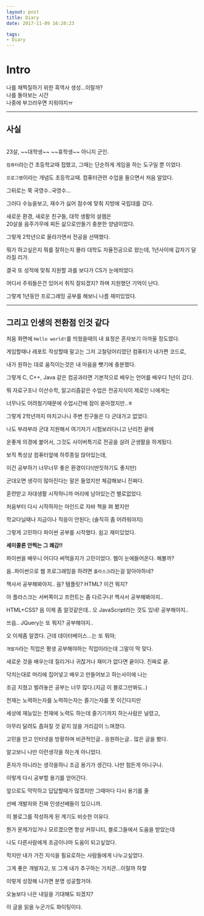 ```yaml
---
layout: post
title: Diary
date: 2017-11-09 16:20:23

tags:
- Diary
---
```


# Intro
나를 채찍질하기 위한 흑역사 생성...이랄까?<br>
나를 돌아보는 시간<br>
나중에 부끄러우면 지워야지ㅠ

---

## 사실
<br>
23살, ~~대학생~~  ~~휴학생~~ 아니지 군인.

`컴퓨터`라는건 초등학교때 접했고, 그때는 단순하게 게임을 하는 도구일 뿐 이었다.

`프로그램`이라는 개념도 초등학교때. 컴퓨터관련 수업을 들으면서 처음 알았다.

그뒤로는 쭉 국영수..국영수...

그러다 수능을보고, 재수가 싫어 점수에 맞춰 지방에 국립대를 갔다.

새로운 환경, 새로운 친구들, 대학 생활의 설렘은<br>20살을 음주가무에 찌든 삶으로만들기 충분한 양념이었다.

그렇게 2학년으로 올라가면서 전공을 선택했다.

뭐가 하고싶은지 뭐를 잘하는지 몰라 대학도 자율전공으로 왔는데, 1년사이에 갑자기 달라질 리가.

결국 또 성적에 맞춰 지원할 과를 보다가 CS가 눈에띄었다.

어디서 주워들은건 있어서 취직 잘되겠지? 하며 지원했던 기억이 난다.

그렇게 1년동안 프로그래밍 공부를 해보니 나름 재미있었다.

---

## 그리고 인생의 전환점 인것 같다

처음 화면에 `Hello world!`를 띄웠을때의 내 표정은 혼자보기 아까울 정도였다.

게임할때나 레포트 작성할때 말고는 그저 고철덩어리였던 컴퓨터가 내가짠 코드로,

내가 원하는 대로 움직이는것은 내 마음을 뺏기에 충분했다.

그렇게 C, C++, Java 같은 컴공과라면 기본적으로 배우는 언어를 배우다 1년이 갔다.

뭐 자료구조나 이산수학, 알고리즘같은 수업은 전공지식이 제로인 나에게는

너무나도 어려웠기때문에 수업시간에 잠이 쏟아졌지만..ㅎ

그렇게 2학년까지 마치고나니 주변 친구들은 다 군대가고 없었다.

나도 부랴부랴 군대 지원해서 여기저기 시험보러다니고 난리친 끝에

운좋게 의경에 붙어서, 그것도 사이버특기로 전공을 살려 군생활을 하게됬다.

보직 특성상 컴퓨터앞에 하루종일 앉아있는데,

이건 공부하기 너무너무 좋은 환경이다!(딴짓하기도 좋지만)

군대오면 생각이 많아진다는 말은 들었지만 체감해보니 진짜다.

훈련받고 자대생활 시작하니까 머리에 남아있는건 별로없었다.

처음부터 다시 시작하자는 마인드로 자바 책을 펴 봤지만

학교다닐때나 지금이나 적응이 안된다; (솔직히 좀 어려워야지)

그렇게 고민하다 파이썬 공부를 시작했다. 쉽고 재미있었다.

**세미콜론 안찍는 그 쾌감!!**

파이썬을 배우니 어디다 써먹을지가 고민이었다. 웹이 눈에들어온다. 해볼까?

음..파이썬으로 웹 프로그래밍을 하려면 `플라스크`라는걸 알아야하네?

책사서 공부해봐야지.. 음? 템플릿? HTML? 이건 뭐지?

아 플라스크는 서버쪽이고 프런트는 좀 다르구나! 책사서 공부해봐야지..

HTML+CSS? 음 이제 좀 알것같은데.. 오 JavaScript라는 것도 있네! 공부해야지..

쓰읍.. JQuery는 또 뭐지? 공부해야지..

오 이제좀 알겠다. 근데 데이터베이스...는 또 뭐야;

`개발자`라는 직업은 평생 공부해야하는 직업이라는데 그말이 딱 맞다.

새로운 것을 배우는데 질리거나 귀찮거나 재미가 없다면 끝이다. 진짜로 끝.

닥치는대로 머리에 집어넣고 배우고 만들어보고 하는사이에 나는

조금 지쳤고 벌려놓은 공부는 너무 많다.(지금 이 블로그만봐도..)

천재는 노력하는자를 노력하는자는 즐기는자를 못 이긴다지만

세상에 재능있는 천재에 노력도 하는데 즐기기까지 하는사람은 널렸고,

아무리 달려도 좁혀질 것 같지 않을 거리감이 느껴졌다.

고민을 안고 인터넷을 방황하며 비관적인글.. 응원하는글.. 많은 글을 봤다.

알고보니 나만 이런생각을 하는게 아니었다.

혼자가 아니라는 생각을하니 조금 용기가 생긴다. 나만 힘든게 아니구나.

이렇게 다시 공부할 용기를 얻어간다.

앞으로도 막막하고 답답할때가 많겠지만 그때마다 다시 용기를 줄

선배 개발자와 진짜 인생선배들이 있으니까.

이 블로그를 작성하게 된 계기도 비슷한 이유다.

뭔가 문제가있거나 모르겠으면 항상 커뮤니티, 블로그들에서 도움을 받았는데

나도 다른사람에게 조금이나마 도움이 되고싶었다.

작지만 내가 가진 지식을 필요로하는 사람들에게 나누고싶었다.

그게 좋은 개발자고, 또 그게 내가 추구하는 가치관...이랄까 하핳

이렇게 성장해 나가면 분명 성공할거야.

오늘보다 나은 내일을 기대해도 되겠지?

이 글을 읽을 누군가도 화이팅이다.
